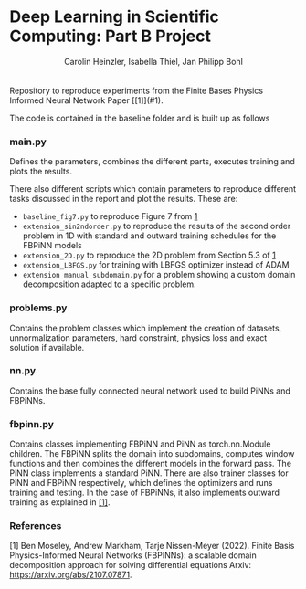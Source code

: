 # Deep Learning in Scientific Computing: Part B Project

<center> Carolin Heinzler, Isabella Thiel, Jan Philipp Bohl </center>
<br/><br/>
Repository to reproduce experiments from the Finite Bases Physics Informed Neural Network Paper [[1]](#1).

The code is contained in the baseline folder and is built up as follows

### main.py

Defines the parameters, combines the different parts, executes training and plots the results.

There also different scripts which contain parameters to reproduce different tasks discussed in the report and plot the results.
These are:

- `baseline_fig7.py` to reproduce Figure 7 from [1](1)
- `extension_sin2ndorder.py` to reproduce the results of the second order problem in 1D with standard and outward training schedules
    for the FBPiNN models
- `extension_2D.py` to reproduce the 2D problem from Section 5.3 of [1](1)
- `extension_LBFGS.py` for training with LBFGS optimizer instead of ADAM
- `extension_manual_subdomain.py` for a problem showing a custom domain decomposition adapted to a specific problem.

### problems.py

Contains the problem classes which implement the creation of datasets, unnormalization parameters, hard constraint, physics loss
and exact solution if available.

### nn.py

Contains the base fully connected neural network used to build PiNNs and FBPiNNs.

### fbpinn.py

Contains classes implementing FBPiNN and PiNN as torch.nn.Module children. 
The FBPiNN splits the domain into subdomains, computes window functions and then combines the different models in the forward pass. 
The PiNN class implements a standard PiNN. There are also trainer classes for PiNN and FBPiNN respectively, which defines
the optimizers and runs training and testing. In the case of FBPiNNs, it also implements outward training as explained in [[1]](#1).

### References
<a id="1">[1]</a> 
Ben Moseley, Andrew Markham, Tarje Nissen-Meyer (2022). 
Finite Basis Physics-Informed Neural Networks (FBPINNs): a scalable domain decomposition approach for solving differential equations
Arxiv: https://arxiv.org/abs/2107.07871.
